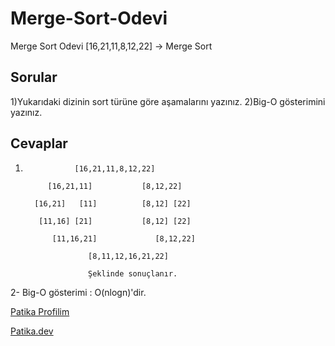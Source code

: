 # Merge-Sort-Odevi



Merge Sort Odevi
[16,21,11,8,12,22] -> Merge Sort
## Sorular

1)Yukarıdaki dizinin sort türüne göre aşamalarını yazınız.
2)Big-O gösterimini yazınız.

## Cevaplar
1)
                  [16,21,11,8,12,22]  
                                            
            [16,21,11]           [8,12,22]     
                                     
         [16,21]   [11]          [8,12] [22]    
                                                  
          [11,16] [21]           [8,12] [22] 
                                      
             [11,16,21]             [8,12,22] 
                                     
                     [8,11,12,16,21,22]
                     
                     Şeklinde sonuçlanır.

 2- Big-O gösterimi : O(nlogn)'dir.

[Patika Profilim](https://app.patika.dev/apak)

[Patika.dev](https://app.patika.dev/paths)
